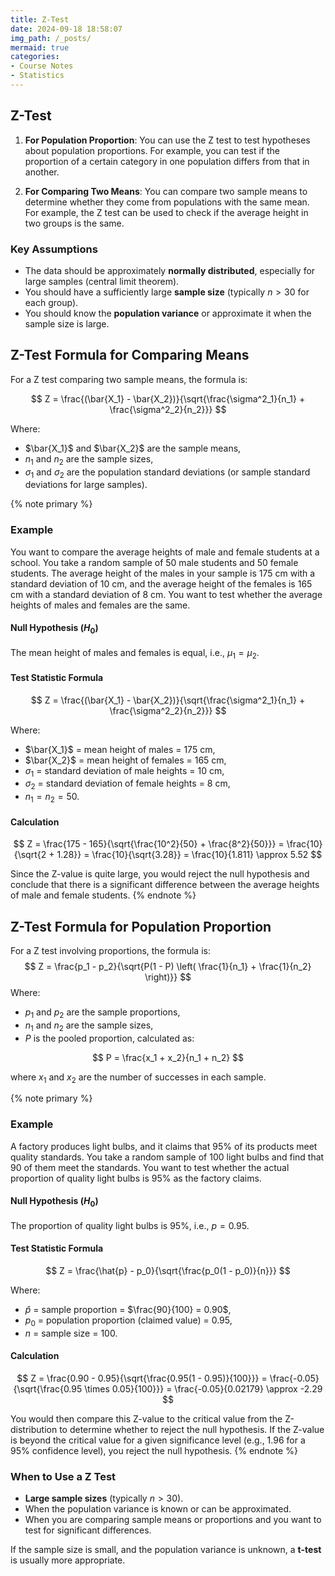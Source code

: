 ```yaml
---
title: Z-Test
date: 2024-09-18 18:58:07
img_path: /_posts/
mermaid: true
categories:
- Course Notes
- Statistics
---
```


## Z-Test

1. **For Population Proportion**:
   You can use the Z test to test hypotheses about population proportions. For example, you can test if the proportion of a certain category in one population differs from that in another.

2. **For Comparing Two Means**:
   You can compare two sample means to determine whether they come from populations with the same mean. For example, the Z test can be used to check if the average height in two groups is the same.

<!-- 3. **For One-Sample Mean Test**:
   You can test whether the mean of a sample differs significantly from a known population mean. -->

### Key Assumptions

- The data should be approximately **normally distributed**, especially for large samples (central limit theorem).
- You should have a sufficiently large **sample size** (typically $n > 30$ for each group).
- You should know the **population variance** or approximate it when the sample size is large.

## Z-Test Formula for Comparing Means

For a Z test comparing two sample means, the formula is:

$$
Z = \frac{(\bar{X_1} - \bar{X_2})}{\sqrt{\frac{\sigma^2_1}{n_1} + \frac{\sigma^2_2}{n_2}}}
$$

Where:

- $\bar{X_1}$ and $\bar{X_2}$ are the sample means,
- $n_1$ and $n_2$ are the sample sizes,
- $\sigma_1$ and $\sigma_2$ are the population standard deviations (or sample standard deviations for large samples).

{% note primary %}

### Example

You want to compare the average heights of male and female students at a school. You take a random sample of 50 male students and 50 female students. The average height of the males in your sample is 175 cm with a standard deviation of 10 cm, and the average height of the females is 165 cm with a standard deviation of 8 cm. You want to test whether the average heights of males and females are the same.

#### Null Hypothesis ($H_0$)

The mean height of males and females is equal, i.e., $\mu_1 = \mu_2$.

#### Test Statistic Formula

$$
Z = \frac{(\bar{X_1} - \bar{X_2})}{\sqrt{\frac{\sigma^2_1}{n_1} + \frac{\sigma^2_2}{n_2}}}
$$

Where:

- $\bar{X_1}$ = mean height of males = 175 cm,
- $\bar{X_2}$ = mean height of females = 165 cm,
- $\sigma_1$ = standard deviation of male heights = 10 cm,
- $\sigma_2$ = standard deviation of female heights = 8 cm,
- $n_1 = n_2 = 50$.

#### Calculation

$$
Z = \frac{175 - 165}{\sqrt{\frac{10^2}{50} + \frac{8^2}{50}}} = \frac{10}{\sqrt{2 + 1.28}} = \frac{10}{\sqrt{3.28}} = \frac{10}{1.811} \approx 5.52
$$

Since the Z-value is quite large, you would reject the null hypothesis and conclude that there is a significant difference between the average heights of male and female students.
{% endnote %}

## Z-Test Formula for Population Proportion

For a Z test involving proportions, the formula is:
$$
Z = \frac{p_1 - p_2}{\sqrt{P(1 - P) \left( \frac{1}{n_1} + \frac{1}{n_2} \right)}}
$$
Where:

- $p_1$ and $p_2$ are the sample proportions,
- $n_1$ and $n_2$ are the sample sizes,
- $P$ is the pooled proportion, calculated as:

$$
P = \frac{x_1 + x_2}{n_1 + n_2}
$$

where $x_1$ and $x_2$ are the number of successes in each sample.

{% note primary %}

### Example

A factory produces light bulbs, and it claims that 95% of its products meet quality standards. You take a random sample of 100 light bulbs and find that 90 of them meet the standards. You want to test whether the actual proportion of quality light bulbs is 95% as the factory claims.

#### Null Hypothesis ($H_0$)

The proportion of quality light bulbs is 95%, i.e., $p = 0.95$.

#### Test Statistic Formula

$$
Z = \frac{\hat{p} - p_0}{\sqrt{\frac{p_0(1 - p_0)}{n}}}
$$

Where:

- $\hat{p}$ = sample proportion = $\frac{90}{100} = 0.90$,
- $p_0$ = population proportion (claimed value) = 0.95,
- $n$ = sample size = 100.

#### Calculation

$$
Z = \frac{0.90 - 0.95}{\sqrt{\frac{0.95(1 - 0.95)}{100}}} = \frac{-0.05}{\sqrt{\frac{0.95 \times 0.05}{100}}} = \frac{-0.05}{0.02179} \approx -2.29
$$

You would then compare this Z-value to the critical value from the Z-distribution to determine whether to reject the null hypothesis. If the Z-value is beyond the critical value for a given significance level (e.g., 1.96 for a 95% confidence level), you reject the null hypothesis.
{% endnote %}

### When to Use a Z Test

- **Large sample sizes** (typically $n > 30$).
- When the population variance is known or can be approximated.
- When you are comparing sample means or proportions and you want to test for significant differences.

If the sample size is small, and the population variance is unknown, a **t-test** is usually more appropriate.
